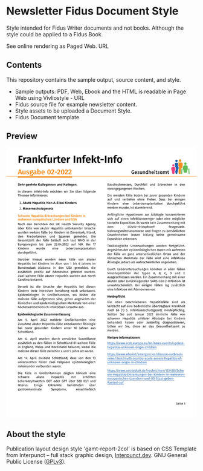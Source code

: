 # Newsletter Fidus Document Style

Style intended for Fidus Writer documents and not books. Although the style could be applied to a Fidus Book.

See online rendering as Paged Web. URL

## Contents

This repository contains the sample output, source content, and style.

  - Sample outputs: PDF, Web, Ebook and the HTML is readable in Page Web using Vivliostyle - URL
  - Fidus source file for example newsletter content.
  - Style assets to be uploaded a Document Style.
  - Fidus Document template

## Preview

![Newsletter](/sample-outputs/newsletter.jpg "Newsletter")  

## About the style

Publication layout design style 'gamt-report-2col' is based on CSS Template from Interpunct – full stack graphic design, [Interpunct.dev](https://interpunct.dev/). GNU General Public License ([GPLv3](https://www.gnu.org/licenses/gpl-3.0.html)).

